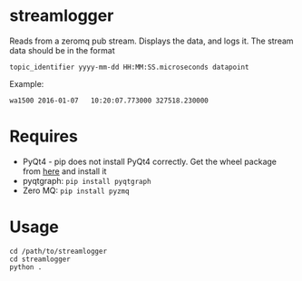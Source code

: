 # streamlogger

Reads from a zeromq pub stream. Displays the data, and logs it.
The stream data should be in the format
```
topic_identifier yyyy-mm-dd HH:MM:SS.microseconds datapoint
```

Example:
```
wa1500 2016-01-07	10:20:07.773000	327518.230000
```

# Requires

- PyQt4 - pip does not install PyQt4 correctly. Get the wheel package from [here](http://www.lfd.uci.edu/~gohlke/pythonlibs/) and install it
- pyqtgraph: `pip install pyqtgraph`
- Zero MQ: `pip install pyzmq`

# Usage
```
cd /path/to/streamlogger
cd streamlogger
python .
```
